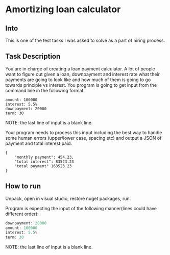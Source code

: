 # Amortizing loan calculator

## Into
This is one of the test tasks I was asked to solve as a part of hiring process.
## Task Description
You are in charge of creating a loan payment calculator.  A lot of people want to figure out given a loan, downpayment and interest rate what their payments are going to look like and how much of them is going to go towards principle vs interest.  You program is going to get input from the command line in the following format:

```
amount: 100000
interest: 5.5%
downpayment: 20000
term: 30

```
NOTE: the last line of input is a blank line.

Your program needs to process this input including the best way to handle some human errors (upper/lower case, spacing etc) and output a JSON of payment and total interest paid.

```
{
    "monthly payment": 454.23,
    "total interest": 83523.23
    "total payment" 163523.23
}
```
## How to run
Unpack, open in visual studio, restore nuget packages, run.

Program is expecting the input of the following manner(lines could have different order):
```csharp
downpayment: 20000
amount: 100000
interest: 5.5%
term: 30

```
NOTE: the last line of input is a blank line.
